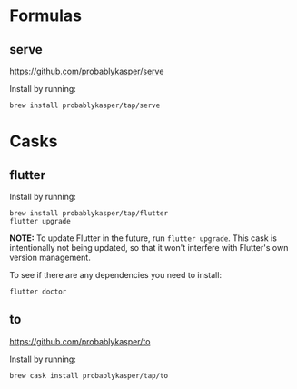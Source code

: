 # Formulas

## serve
https://github.com/probablykasper/serve

Install by running:
```
brew install probablykasper/tap/serve
```

# Casks

## flutter
Install by running:
```
brew install probablykasper/tap/flutter
flutter upgrade
```
**NOTE:** To update Flutter in the future, run `flutter upgrade`. This cask is intentionally not being updated, so that it won't interfere with Flutter's own version management.

To see if there are any dependencies you need to install:
```
flutter doctor
```

## to
https://github.com/probablykasper/to

Install by running:
```
brew cask install probablykasper/tap/to
```
